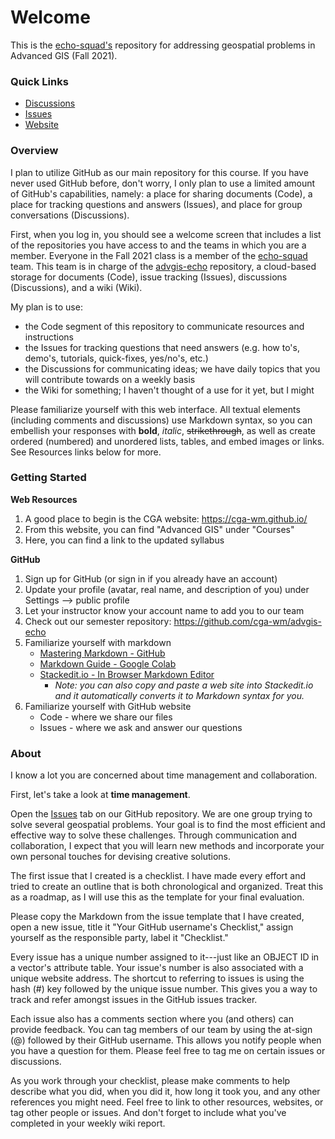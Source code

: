 # Welcome
This is the [echo-squad's](https://github.com/orgs/cga-wm/teams/echo-squad) repository for addressing geospatial problems in Advanced GIS (Fall 2021).

### Quick Links

* [Discussions](https://github.com/orgs/cga-wm/teams/echo-squad/discussions)
* [Issues](https://github.com/cga-wm/advgis-echo/issues)
* [Website](https://cga-wm.github.io/course/adv-gis/index.html)

### Overview
I plan to utilize GitHub as our main repository for this course. 
If you have never used GitHub before, don't worry, I only plan to use a limited amount of GitHub's capabilities, namely: a place for sharing documents (Code), a place for tracking questions and answers (Issues), and place for group conversations (Discussions).

First, when you log in, you should see a welcome screen that includes a list of the repositories you have access to and the teams in which you are a member.
Everyone in the Fall 2021 class is a member of the [echo-squad](https://github.com/orgs/cga-wm/teams/echo-squad) team.
This team is in charge of the [advgis-echo](https://github.com/cga-wm/advgis-echo) repository, a cloud-based storage for documents (Code), issue tracking (Issues), discussions (Discussions), and a wiki (Wiki).

My plan is to use: 

* the Code segment of this repository to communicate resources and instructions
* the Issues for tracking questions that need answers (e.g. how to's, demo's, tutorials, quick-fixes, yes/no's, etc.)
* the Discussions for communicating ideas; we have daily topics that you will contribute towards on a weekly basis
* the Wiki for something; I haven't thought of a use for it yet, but I might

Please familiarize yourself with this web interface.
All textual elements (including comments and discussions) use Markdown syntax, so you can embellish your responses with **bold**, *italic*, ~~strikethrough~~, as well as create ordered (numbered) and unordered lists, tables, and embed images or links.
See Resources links below for more.

### Getting Started 

**Web Resources**

1. A good place to begin is the CGA website: https://cga-wm.github.io/
1. From this website, you can find "Advanced GIS" under "Courses"
1. Here, you can find a link to the updated syllabus

**GitHub**

1. Sign up for GitHub (or sign in if you already have an account)
1. Update your profile (avatar, real name, and description of you) under Settings --> public profile
1. Let your instructor know your account name to add you to our team
1. Check out our semester repository: https://github.com/cga-wm/advgis-echo
1. Familiarize yourself with markdown
    * [Mastering Markdown - GitHub](https://guides.github.com/features/mastering-markdown/)
    * [Markdown Guide - Google Colab](https://colab.research.google.com/notebooks/markdown_guide.ipynb)
    * [Stackedit.io - In Browser Markdown Editor](https://stackedit.io/)
        - _Note: you can also copy and paste a web site into Stackedit.io and it automatically converts it to Markdown syntax for you._
1. Familiarize yourself with GitHub website
    * Code - where we share our files
    * Issues - where we ask and answer our questions

### About
I know a lot you are concerned about time management and collaboration.

First, let's take a look at **time management**.

Open the [Issues](https://github.com/cga-wm/advgis-echo/issues) tab on our GitHub repository.
We are one group trying to solve several geospatial problems. 
Your goal is to find the most efficient and effective way to solve these challenges.
Through communication and collaboration, I expect that you will learn new methods and incorporate your own personal touches for devising creative solutions.

The first issue that I created is a checklist.
I have made every effort and tried to create an outline that is both chronological and organized. 
Treat this as a roadmap, as I will use this as the template for your final evaluation.

Please copy the Markdown from the issue template that I have created, open a new issue, title it "Your GitHub username's Checklist," assign yourself as the responsible party, label it "Checklist."

Every issue has a unique number assigned to it---just like an OBJECT ID in a vector's attribute table.
Your issue's number is also associated with a unique website address.
The shortcut to referring to issues is using the hash (#) key followed by the unique issue number.
This gives you a way to track and refer amongst issues in the GitHub issues tracker.

Each issue also has a comments section where you (and others) can provide feedback.
You can tag members of our team by using the at-sign (@) followed by their GitHub username.
This allows you notify people when you have a question for them.
Please feel free to tag me on certain issues or discussions.

As you work through your checklist, please make comments to help describe what you did, when you did it, how long it took you, and any other references you might need.
Feel free to link to other resources, websites, or tag other people or issues.
And don't forget to include what you've completed in your weekly wiki report.
